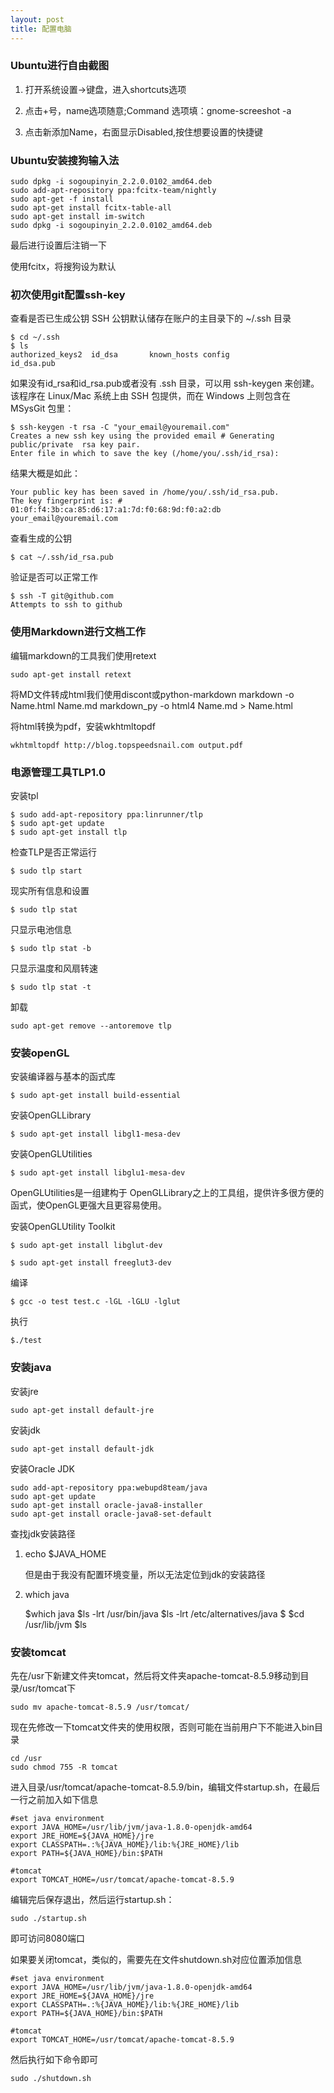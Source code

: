 ```yaml
---
layout: post
title: 配置电脑
---
```


### Ubuntu进行自由截图

1. 打开系统设置->键盘，进入shortcuts选项

2. 点击+号，name选项随意;Command 选项填：gnome-screeshot -a

3. 点击新添加Name，右面显示Disabled,按住想要设置的快捷键

### Ubuntu安装搜狗输入法

    sudo dpkg -i sogoupinyin_2.2.0.0102_amd64.deb
    sudo add-apt-repository ppa:fcitx-team/nightly
    sudo apt-get -f install
    sudo apt-get install fcitx-table-all
    sudo apt-get install im-switch
    sudo dpkg -i sogoupinyin_2.2.0.0102_amd64.deb

最后进行设置后注销一下

使用fcitx，将搜狗设为默认

### 初次使用git配置ssh-key

查看是否已生成公钥
    SSH 公钥默认储存在账户的主目录下的 ~/.ssh 目录
    
    $ cd ~/.ssh
    $ ls
    authorized_keys2  id_dsa       known_hosts config            id_dsa.pub

如果没有id_rsa和id_rsa.pub或者没有 .ssh 目录，可以用 ssh-keygen 来创建。
该程序在 Linux/Mac 系统上由 SSH 包提供，而在 Windows 上则包含在 MSysGit 包里：

    $ ssh-keygen -t rsa -C "your_email@youremail.com"
    Creates a new ssh key using the provided email # Generating public/private  rsa key pair.
    Enter file in which to save the key (/home/you/.ssh/id_rsa):

结果大概是如此：

    Your public key has been saved in /home/you/.ssh/id_rsa.pub.
    The key fingerprint is: # 01:0f:f4:3b:ca:85:d6:17:a1:7d:f0:68:9d:f0:a2:db                   your_email@youremail.com

 查看生成的公钥

    $ cat ~/.ssh/id_rsa.pub

 验证是否可以正常工作

    $ ssh -T git@github.com
    Attempts to ssh to github


### 使用Markdown进行文档工作

编辑markdown的工具我们使用retext

    sudo apt-get install retext

将MD文件转成html我们使用discont或python-markdown
    markdown -o Name.html  Name.md
    markdown_py -o html4 Name.md > Name.html

将html转换为pdf，安装wkhtmltopdf

    wkhtmltopdf http://blog.topspeedsnail.com output.pdf

### 电源管理工具TLP1.0
安装tpl

    $ sudo add-apt-repository ppa:linrunner/tlp
    $ sudo apt-get update
    $ sudo apt-get install tlp

检查TLP是否正常运行

    $ sudo tlp start

现实所有信息和设置

    $ sudo tlp stat

只显示电池信息

    $ sudo tlp stat -b

只显示温度和风扇转速

    $ sudo tlp stat -t

卸载

    sudo apt-get remove --antoremove tlp

### 安装openGL
安装编译器与基本的函式库

    $ sudo apt-get install build-essential  

安装OpenGLLibrary

    $ sudo apt-get install libgl1-mesa-dev  

安装OpenGLUtilities

    $ sudo apt-get install libglu1-mesa-dev  

OpenGLUtilities是一组建构于 OpenGLLibrary之上的工具组，提供许多很方便的函式，使OpenGL更强大且更容易使用。

安装OpenGLUtility Toolkit

    $ sudo apt-get install libglut-dev  

    $ sudo apt-get install freeglut3-dev 

编译

    $ gcc -o test test.c -lGL -lGLU -lglut 

执行

    $./test 

### 安装java
安装jre

    sudo apt-get install default-jre

安装jdk

    sudo apt-get install default-jdk

安装Oracle JDK

    sudo add-apt-repository ppa:webupd8team/java
    sudo apt-get update
    sudo apt-get install oracle-java8-installer
    sudo apt-get install oracle-java8-set-default

查找jdk安装路径

1. echo $JAVA_HOME

    但是由于我没有配置环境变量，所以无法定位到jdk的安装路径

2. which java

    $which java
    $ls -lrt /usr/bin/java
    $ls -lrt /etc/alternatives/java
    $
    $cd /usr/lib/jvm
    $ls

### 安装tomcat
先在/usr下新建文件夹tomcat，然后将文件夹apache-tomcat-8.5.9移动到目录/usr/tomcat下

    sudo mv apache-tomcat-8.5.9 /usr/tomcat/

现在先修改一下tomcat文件夹的使用权限，否则可能在当前用户下不能进入bin目录

    cd /usr
    sudo chmod 755 -R tomcat

进入目录/usr/tomcat/apache-tomcat-8.5.9/bin，编辑文件startup.sh，在最后一行之前加入如下信息
    
    #set java environment
    export JAVA_HOME=/usr/lib/jvm/java-1.8.0-openjdk-amd64
    export JRE_HOME=${JAVA_HOME}/jre
    export CLASSPATH=.:%{JAVA_HOME}/lib:%{JRE_HOME}/lib
    export PATH=${JAVA_HOME}/bin:$PATH

    #tomcat
    export TOMCAT_HOME=/usr/tomcat/apache-tomcat-8.5.9
    
编辑完后保存退出，然后运行startup.sh：

    sudo ./startup.sh

即可访问8080端口

如果要关闭tomcat，类似的，需要先在文件shutdown.sh对应位置添加信息

    #set java environment
    export JAVA_HOME=/usr/lib/jvm/java-1.8.0-openjdk-amd64
    export JRE_HOME=${JAVA_HOME}/jre
    export CLASSPATH=.:%{JAVA_HOME}/lib:%{JRE_HOME}/lib
    export PATH=${JAVA_HOME}/bin:$PATH

    #tomcat
    export TOMCAT_HOME=/usr/tomcat/apache-tomcat-8.5.9

然后执行如下命令即可

    sudo ./shutdown.sh












